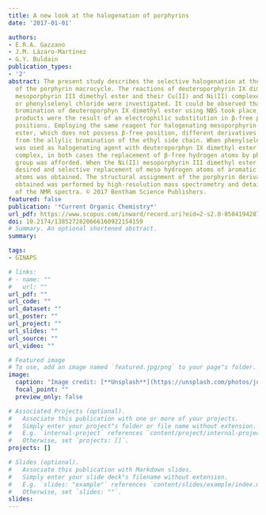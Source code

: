 ```yaml
---
title: A new look at the halogenation of porphyrins
date: '2017-01-01'

authors:
- E.R.A. Gazzano
- J.M. Lázaro-Martínez
- G.Y. Buldain
publication_types:
- '2'
abstract: The present study describes the selective halogenation at the β-or meso-position
  of the porphyrin macrocycle. The reactions of deuteroporphyrin IX dimethyl ester,
  mesoporphyrin III dimethyl ester and their Cu(II) and Ni(II) complexes with N-bromosuccinimide
  or phenylselenyl chloride were investigated. It could be observed that when the
  bromination of deuteroporphyn IX dimethyl ester using NBS took place, the isolated
  products were the result of an electrophilic substitution in β-free porphyrin ring
  positions. Employing the same reagent for halogenating mesoporphyrin III dimethyl
  ester, which does not possess β-free position, different derivatives were obtained
  from the allylic bromination of the ethyl side chain. When phenylselenyl chloride
  was used as halogenating agent with deuteroporphyn IX dimethyl ester or its Cu(II)
  complex, in both cases the replacement of β-free hydrogen atoms by phenylselenyl
  group was afforded. When the Ni(II) mesoporphyrin III dimethyl ester was used the
  desired and selective replacement of meso hydrogen atoms of aromatic ring by chlorine
  atoms was obtained. The structural assignment of the porphyrin derivatives thus
  obtained was performed by high-resolution mass spectrometry and detailed analysis
  of the NMR spectra. © 2017 Bentham Science Publishers.
featured: false
publication: '*Current Organic Chemistry*'
url_pdf: https://www.scopus.com/inward/record.uri?eid=2-s2.0-85041942871&doi=10.2174%2f1385272820666160922154159&partnerID=40&md5=df7539e7d5cdc97a1bd5ee7b15fac52b
doi: 10.2174/1385272820666160922154159
# Summary. An optional shortened abstract.
summary: 

tags:
- GINAPS

# links:
# - name: ""
#   url: ""
url_pdf: ""
url_code: ""
url_dataset: ""
url_poster: ""
url_project: ""
url_slides: ""
url_source: ""
url_video: ""

# Featured image
# To use, add an image named `featured.jpg/png` to your page"s folder. 
image:
  caption: "Image credit: [**Unsplash**](https://unsplash.com/photos/jdD8gXaTZsc)"
  focal_point: ""
  preview_only: false

# Associated Projects (optional).
#   Associate this publication with one or more of your projects.
#   Simply enter your project"s folder or file name without extension.
#   E.g. `internal-project` references `content/project/internal-project/index.md`.
#   Otherwise, set `projects: []`.
projects: []

# Slides (optional).
#   Associate this publication with Markdown slides.
#   Simply enter your slide deck"s filename without extension.
#   E.g. `slides: "example"` references `content/slides/example/index.md`.
#   Otherwise, set `slides: ""`.
slides:
---
```


